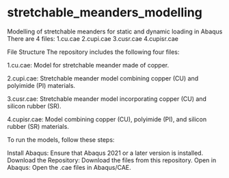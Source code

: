 # stretchable_meanders_modelling
Modelling of stretchable meanders for static and dynamic loading in Abaqus
There are 4 files:
1.cu.cae 
2.cupi.cae 
3.cusr.cae 
4.cupisr.cae

File Structure
The repository includes the following four files:

1.cu.cae:
Model for stretchable meander made of copper.

2.cupi.cae:
Stretchable meander model combining copper (CU) and polyimide (PI) materials.

3.cusr.cae:
Stretchable meander model incorporating copper (CU) and silicon rubber (SR).

4.cupisr.cae:
Model combining copper (CU), polyimide (PI), and silicon rubber (SR) materials.

To run the models, follow these steps:

Install Abaqus: Ensure that Abaqus 2021 or a later version is installed.
Download the Repository: Download the files from this repository.
Open in Abaqus: Open the .cae files in Abaqus/CAE.
